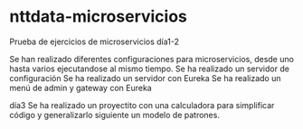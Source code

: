 # nttdata-microservicios
Prueba de ejercicios de microservicios día1-2

Se han realizado diferentes configuraciones para microservicios, desde uno hasta varios ejecutandose al mismo tiempo.
Se ha realizado un servidor de configuración
Se ha realizado un servidor con Eureka
Se ha realizado un menú de admin y gateway con Eureka

día3
Se ha realizado un proyectito con una calculadora para simplificar código y generalizarlo siguiente un modelo de patrones.

